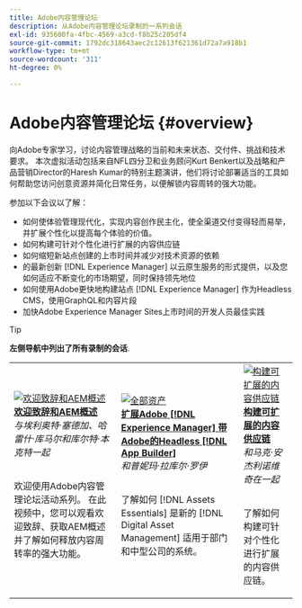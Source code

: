 ```yaml
---
title: Adobe内容管理论坛
description: 从Adobe内容管理论坛录制的一系列会话
exl-id: 935600fa-4fbc-4569-a3cd-f8b25c205df4
source-git-commit: 1792dc318643aec2c12613f621361d72a7a918b1
workflow-type: tm+mt
source-wordcount: '311'
ht-degree: 0%

---
```


# Adobe内容管理论坛 {#overview}

向Adobe专家学习，讨论内容管理战略的当前和未来状态、交付件、挑战和技术要求。 本次虚拟活动包括来自NFL四分卫和业务顾问Kurt Benkert以及战略和产品营销Director的Haresh Kumar的特别主题演讲，他们将讨论部署适当的工具如何帮助您访问创意资源并简化日常任务，以便解锁内容周转的强大功能。

参加以下会议以了解：

* 如何使体验管理现代化，实现内容创作民主化，使全渠道交付变得轻而易举，并扩展个性化以提高每个体验的价值。
* 如何构建可针对个性化进行扩展的内容供应链
* 如何缩短新站点创建的上市时间并减少对技术资源的依赖
* 的最新创新 [!DNL Experience Manager] 以云原生服务的形式提供，以及您如何适应不断变化的市场期望，同时保持领先地位
* 如何使用Adobe更快地构建站点 [!DNL Experience Manager] 作为Headless CMS，使用GraphQL和内容片段
* 加快Adobe Experience Manager Sites上市时间的开发人员最佳实践

>[!TIP]
>
>**左侧导航中列出了所有录制的会话**.

<table>
  <tr>
   <td>
      <a href="2022/welcome.md">
      <img alt="欢迎致辞和AEM概述" src="assets/welcome.png" >
      </a>
      <div>
         <a href="2022/welcome.md"><strong>欢迎致辞和AEM概述</strong></a>         
         <br/><em>与埃利奥特·塞德加、哈雷什·库马尔和库尔特·本克特一起</em>
      </div>
      <p>
        <br/>
         欢迎使用Adobe内容管理论坛活动系列。 在此视频中，您可以观看欢迎致辞、获取AEM概述并了解如何释放内容周转率的强大功能。
      </p>
   </td>
   <td>
      <a href="2022/assets-for-all.md">
      <img alt="全部资产" src="assets/assets-for-all.png" >
      </a>
      <div>
         <a href="2022/assets-for-all.md"><strong>扩展Adobe [!DNL Experience Manager] 带Adobe的Headless [!DNL App Builder]</strong></a>         
         <br/><em>和普妮玛·拉库尔·罗伊</em>
      </div>
      <p>
        <br/>
          了解如何 [!DNL Assets Essentials] 是新的 [!DNL Digital Asset Management] 适用于部门和中型公司的系统。
      </p>
   </td>
   <td>
      <a href="2022/supply-chain.md">
      <img alt="构建可扩展的内容供应链" src="assets/supply-chain.png" />
      </a>
      <div>
         <a href="2022/supply-chain.md"><strong>构建可扩展的内容供应链</strong></a>         
         <br/><em>和马克·安杰利诺维奇在一起</em>
      </div>
      <p>
        <br/>
         了解如何构建可针对个性化进行扩展的内容供应链。
      </p>
   </td>
  </tr>
</table>
